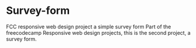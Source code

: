 # Survey-form
FCC responsive web design project a simple survey form
Part of the freecodecamp Responsive web design projects, this is the second project, a survey form.
